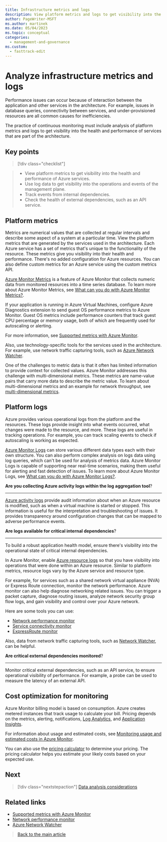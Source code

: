 ```yaml
---
title: Infrastructure metrics and logs
description: View platform metrics and logs to get visibility into the health and performance of services that are part of the architecture.
author: PageWriter-MSFT
ms.author: martinek
ms.date: 05/04/2023
ms.topic: conceptual
categories:
  - management-and-governance
ms.custom:
  - fasttrack-edit
---
```


# Analyze infrastructure metrics and logs

Performance issues can occur because of interaction between the application and other services in the architecture. For example, issues in database queries, connectivity between services, and under-provisioned resources are all common causes for inefficiencies.

The practice of continuous monitoring must include analysis of platform metrics and logs to get visibility into the health and performance of services that are part of the architecture.

## Key points

> [!div class="checklist"]

> - View platform metrics to get visibility into the health and performance of Azure services.
> - Use log data to get visibility into the operations and events of the management plane.
> - Track events from internal dependencies.
> - Check the health of external dependencies, such as an API service.

## Platform metrics

Metrics are numerical values that are collected at regular intervals and describe some aspect of a system at a particular time. View the platform metrics that are generated by the services used in the architecture. Each Azure service has a set of metrics that's unique to the functionality of the resource. These metrics give you visibility into their health and performance. There's no added configuration for Azure resources. You can also define custom metrics for an Azure service using the custom metrics API.

[Azure Monitor Metrics](/azure/azure-monitor/platform/data-platform-metrics) is a feature of Azure Monitor that collects numeric data from monitored resources into a time series database.  To learn more about Azure Monitor Metrics, see [What can you do with Azure Monitor Metrics?](/azure/azure-monitor/platform/data-platform-metrics#what-can-you-do-with-azure-monitor-metrics).

If your application is running in Azure Virtual Machines, configure Azure Diagnostics extension to send guest OS performance metrics to Azure Monitor. Guest OS metrics include performance counters that track guest CPU percentage or memory usage, both of which are frequently used for autoscaling or alerting.

For more information, see [Supported metrics with Azure Monitor](/azure/azure-monitor/essentials/metrics-supported).

Also, use technology-specific tools for the services used in the architecture. For example, use network traffic capturing tools, such as [Azure Network Watcher](/azure/network-watcher/network-watcher-monitoring-overview).

One of the challenges to metric data is that it often has limited information to provide context for collected values. Azure Monitor addresses this challenge with multi-dimensional metrics. These metrics are name-value pairs that carry more data to describe the metric value. To learn about multi-dimensional metrics and an example for network throughput, see [multi-dimensional metrics](/azure/azure-monitor/platform/data-platform-metrics#multi-dimensional-metrics).

## Platform logs

Azure provides various operational logs from the platform and the resources. These logs provide insight into what events occurred, what changes were made to the resource, and more. These logs are useful in tracking operations. For example, you can track  scaling events to check if autoscaling is working as expected.

[Azure Monitor Logs](/azure/azure-monitor/platform/data-platform-logs) can store various different data types each with their own structure. You can also perform complex analysis on logs data using log queries, which can't be used for analysis of metrics data. Azure Monitor Logs is capable of supporting near real-time scenarios, making them useful for alerting and fast detection of issues. To learn more about Azure Monitor Logs, see [What can you do with Azure Monitor Logs?](/azure/azure-monitor/platform/data-platform-logs#what-can-you-do-with-azure-monitor-logs).

**Are you collecting Azure activity logs within the log aggregation tool**?
***

[Azure activity logs](/azure/azure-monitor/essentials/activity-log) provide audit information about when an Azure resource is modified, such as when a virtual machine is started or stopped. This information is useful for the interpretation and troubleshooting of issues. It provides transparency around configuration changes that can be mapped to adverse performance events.

**Are logs available for critical internal dependencies**?
***
To build a robust application health model, ensure there's visibility into the operational state of critical internal dependencies.

In Azure Monitor, enable [Azure resource logs](/azure/azure-monitor/essentials/resource-logs) so that you have visibility into operations that were done within an Azure resource. Similar to platform metrics, resource logs vary by the Azure service and resource type.

For example, for services such as a shared network virtual appliance (NVA) or Express Route connection, monitor the network performance. Azure monitor can also help diagnose networking related issues. You can trigger a packet capture, diagnose routing issues, analyze network security group flow logs, and gain visibility and control over your Azure network.

Here are some tools you can use:

- [Network performance monitor](/azure/azure-monitor/insights/network-performance-monitor-performance-monitor)
- [Service connectivity monitor](/azure/azure-monitor/insights/network-performance-monitor-service-connectivity)
- [ExpressRoute monitor](/azure/azure-monitor/insights/network-performance-monitor-expressroute)

Also, data from network traffic capturing tools, such as [Network Watcher](/azure/network-watcher/network-watcher-monitoring-overview), can be helpful.

**Are critical external dependencies monitored**?
***

Monitor critical external dependencies, such as an API service, to ensure operational visibility of performance. For example, a probe can be used to measure the latency of an external API.

## Cost optimization for monitoring

Azure Monitor billing model is based on consumption. Azure creates metered instances that track usage  to calculate your bill. Pricing depends on the metrics, alerting, notifications, [Log Analytics](/azure/azure-monitor/logs/log-analytics-overview), and [Application Insights](/azure/azure-monitor/app/app-insights-overview).

For information about usage and estimated costs, see [Monitoring usage and estimated costs in Azure Monitor](/azure/azure-monitor/platform/usage-estimated-costs).

You can also use the [pricing calculator](https://azure.microsoft.com/pricing/calculator/) to determine your pricing. The pricing calculator helps you estimate your likely costs based on your expected use.

## Next

> [!div class="nextstepaction"]
> [Data analysis considerations](monitor-analyze.md)

## Related links

- [Supported metrics with Azure Monitor](/azure/azure-monitor/essentials/metrics-supported)
- [Network performance monitor](/azure/azure-monitor/insights/network-performance-monitor)
- [Azure Network Watcher](/azure/network-watcher/network-watcher-monitoring-overview)

> [Back to the main article](checklist.md)

